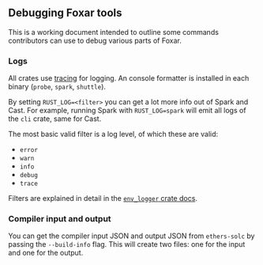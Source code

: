 ## Debugging Foxar tools

This is a working document intended to outline some commands contributors can use to debug various parts of Foxar.

### Logs

All crates use [tracing](https://docs.rs/tracing/latest/tracing/) for logging. An console formatter is installed in each binary (`probe`, `spark`, `shuttle`).

By setting `RUST_LOG=<filter>` you can get a lot more info out of Spark and Cast. For example, running Spark with `RUST_LOG=spark` will emit all logs of the `cli` crate, same for Cast.

The most basic valid filter is a log level, of which these are valid:

-   `error`
-   `warn`
-   `info`
-   `debug`
-   `trace`

Filters are explained in detail in the [`env_logger` crate docs](https://docs.rs/env_logger).

### Compiler input and output

You can get the compiler input JSON and output JSON from `ethers-solc` by passing the `--build-info` flag. This will create two files: one for the input and one for the output.
